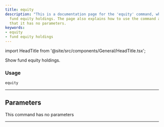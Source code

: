 ```yaml
---
title: equity
description: "This is a documentation page for the 'equity' command, which displays"
  fund equity holdings. The page also explains how to use the command and mentions
  that it has no parameters.
keywords:
- equity
- fund equity holdings
---
```


import HeadTitle from '@site/src/components/General/HeadTitle.tsx';

<HeadTitle title="funds /equity - Reference | OpenBB Terminal Docs" />

Show fund equity holdings.

### Usage

```python
equity
```

---

## Parameters

This command has no parameters


---
